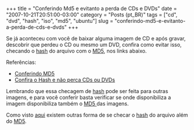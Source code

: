 +++
title = "Conferindo Md5 e evitanto a perda de CDs e DVDs"
date = "2007-10-21T20:51:00-03:00"
category = "Posts (pt_BR)"
tags = ["cd", "dvd", "hash", "iso", "md5", "ubuntu"]
slug = "conferindo-md5-e-evitanto-a-perda-de-cds-e-dvds"
+++

Se já aconteceu com você de baixar alguma imagem de CD e após gravar, descobrir
que perdeu o CD ou mesmo um DVD, confira como evitar isso, checando o
[hash](http://pt.wikipedia.org/wiki/Hash) do arquivo com o
[MD5](http://pt.wikipedia.org/wiki/MD5), nos links abaixo.

Referências:

-  [Conferindo MD5](http://wiki.ubuntubrasil.org/ConferindoMd5)
-  [Confira o Hash e não perca CDs ou DVDs](http://andregondim.eti.br/?p=163)

Lembrando que essa checagem de [hash](http://pt.wikipedia.org/wiki/Hash) pode
ser feita para outras imagens, e para você conferir basta verificar se onde
disponibiliza a imagem disponibiliza também o [MD5
](http://pt.wikipedia.org/wiki/MD5) das imagens.

Como visto [aqui](http://pt.wikipedia.org/wiki/Hash) existem outras
forma de se checar o [hash](http://pt.wikipedia.org/wiki/Hash) do
arquivo além do [MD5](http://pt.wikipedia.org/wiki/MD5).
